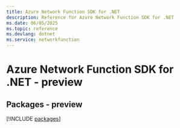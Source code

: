 ```yaml
---
title: Azure Network Function SDK for .NET
description: Reference for Azure Network Function SDK for .NET
ms.date: 06/05/2025
ms.topic: reference
ms.devlang: dotnet
ms.service: networkfunction
---
```

# Azure Network Function SDK for .NET - preview
## Packages - preview
[!INCLUDE [packages](network-function-index.md)]